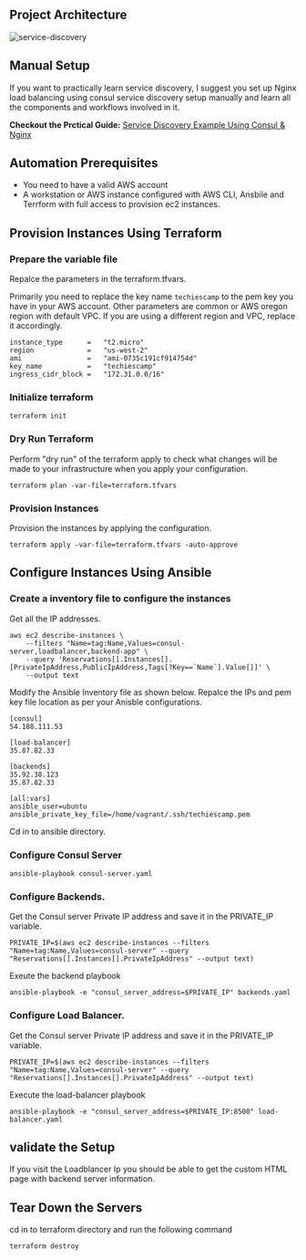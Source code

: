 ## Project Architecture

![service-discovery](https://user-images.githubusercontent.com/106984297/219394737-6f41c9f3-6c34-420b-9da2-9cc819f9c076.png)

## Manual Setup

 If you want to practically learn service discovery, I suggest you set up Nginx load balancing using consul service discovery setup manually and learn all the components and workflows involved in it.
 
 **Checkout the Prctical Guide:** [Service Discovery Example Using Consul & Nginx](https://devopscube.com/service-discovery-example/) 
 
## Automation Prerequisites

- You need to have a valid AWS account
- A workstation or AWS instance configured with AWS CLI, Ansbile and Terrform with full access to provision ec2 instances.


## Provision Instances Using Terraform

### Prepare the variable file

Repalce the parameters in the terraform.tfvars. 

Primarily you need to replace the key name `techiescamp` to the pem key you have in your AWS account.
Other parameters are common or AWS oregon region with default VPC. If you are using a different region and VPC, replace it accordingly.

```
instance_type      =   "t2.micro"
region             =   "us-west-2"
ami                =   "ami-0735c191cf914754d"
key_name           =   "techiescamp"
ingress_cidr_block =   "172.31.0.0/16"
```

### Initialize terraform

```
terraform init
```
### Dry Run Terraform

Perform "dry run" of the terraform apply to check what changes will be made to your infrastructure when you apply your configuration.

```
terraform plan -var-file=terraform.tfvars

```

### Provision Instances

Provision the instances by applying the configuration.
```
terraform apply -var-file=terraform.tfvars -auto-approve 
```

## Configure Instances Using Ansible

### Create a inventory file to configure the instances

Get all the IP addresses.

```
aws ec2 describe-instances \
    --filters "Name=tag:Name,Values=consul-server,loadbalancer,backend-app" \
    --query 'Reservations[].Instances[].[PrivateIpAddress,PublicIpAddress,Tags[?Key==`Name`].Value[]]' \
    --output text 
```

Modify the Ansible Inventory file as shown below. Repalce the IPs and pem key file location as per your Anisble configurations.

```
[consul]
54.188.111.53

[load-balancer]
35.87.82.33

[backends]
35.92.38.123
35.87.82.33

[all:vars]
ansible_user=ubuntu
ansible_private_key_file=/home/vagrant/.ssh/techiescamp.pem
```

Cd in to ansible directory.

### Configure Consul Server

```
ansible-playbook consul-server.yaml
```


### Configure Backends. 

Get the Consul server Private IP address and save it in the PRIVATE_IP variable.

```
PRIVATE_IP=$(aws ec2 describe-instances --filters "Name=tag:Name,Values=consul-server" --query "Reservations[].Instances[].PrivateIpAddress" --output text)
```

Exeute the backend playbook

```
ansible-playbook -e "consul_server_address=$PRIVATE_IP" backends.yaml
```
### Configure Load Balancer. 

Get the Consul server Private IP address and save it in the PRIVATE_IP variable.

```
PRIVATE_IP=$(aws ec2 describe-instances --filters "Name=tag:Name,Values=consul-server" --query "Reservations[].Instances[].PrivateIpAddress" --output text)
```
Execute the load-balancer playbook

```
ansible-playbook -e "consul_server_address=$PRIVATE_IP:8500" load-balancer.yaml 
```


## validate the Setup

If you visit the Loadblancer Ip you should be able to get the custom HTML page with backend server information.

## Tear Down the Servers

cd in to terraform directory and run the following command

```
terraform destroy
```

